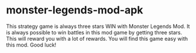 # monster-legends-mod-apk
This strategy game is always three stars WIN with Monster Legends Mod. It is always possible to win battles in this mod game by getting three stars. This will reward you with a lot of rewards. You will find this game easy with this mod. Good luck!
